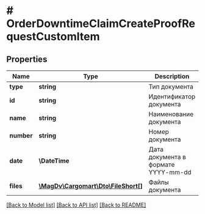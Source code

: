 # # OrderDowntimeClaimCreateProofRequestCustomItem

## Properties

Name | Type | Description | Notes
------------ | ------------- | ------------- | -------------
**type** | **string** | Тип документа |
**id** | **string** | Идентификатор документа | [optional]
**name** | **string** | Наименование документа |
**number** | **string** | Номер документа |
**date** | **\DateTime** | Дата документа в формате YYYY-mm-dd |
**files** | [**\MagDv\Cargomart\Dto\FileShort[]**](FileShort.md) | Файлы документа |

[[Back to Model list]](../../README.md#models) [[Back to API list]](../../README.md#endpoints) [[Back to README]](../../README.md)

